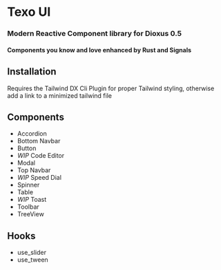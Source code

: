 # Texo UI
### Modern Reactive Component library for Dioxus 0.5
#### Components you know and love enhanced by Rust and Signals

## Installation
Requires the Tailwind DX Cli Plugin for proper Tailwind styling, otherwise add a link to a minimized tailwind file

## Components
- Accordion
- Bottom Navbar
- Button
- *WIP* Code Editor
- Modal
- Top Navbar
- *WIP* Speed Dial
- Spinner
- Table
- *WIP* Toast
- Toolbar
- TreeView

## Hooks
- use_slider
- use_tween